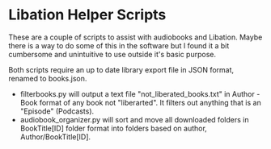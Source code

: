 # Libation Helper Scripts

These are a couple of scripts to assist with audiobooks and Libation.  Maybe there  is a way to do some of this in the software but I found it a bit cumbersome and unintuitive to use outside it's basic purpose.

Both scripts require an up to  date library export file in JSON format, renamed to books.json.

- filterbooks.py will output a text file "not_liberated_books.txt" in Author - Book format of any book not "liberarted".  It filters out anything that is an "Episode" (Podcasts).
- audiobook_organizer.py will sort and move all downloaded folders in BookTitle[ID] folder format into folders based on author, Author/BookTitle[ID].
